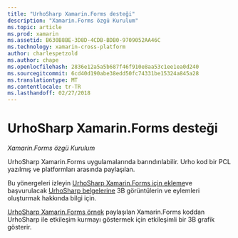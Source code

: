 ```yaml
---
title: "UrhoSharp Xamarin.Forms desteği"
description: "Xamarin.Forms özgü Kurulum"
ms.topic: article
ms.prod: xamarin
ms.assetid: B630B8BE-3D8D-4CDB-BDB0-9709052AA46C
ms.technology: xamarin-cross-platform
author: charlespetzold
ms.author: chape
ms.openlocfilehash: 2836e12a5a5b687f46f910e8aa53c1ee1ea0d240
ms.sourcegitcommit: 6cd40d190abe38edd50fc74331be15324a845a28
ms.translationtype: MT
ms.contentlocale: tr-TR
ms.lasthandoff: 02/27/2018
---
```

# <a name="urhosharp-xamarinforms-support"></a>UrhoSharp Xamarin.Forms desteği

_Xamarin.Forms özgü Kurulum_

UrhoSharp Xamarin.Forms uygulamalarında barındırılabilir. Urho kod bir PCL yazılmış ve platformları arasında paylaşılan.

Bu yönergeleri izleyin [UrhoSharp Xamarin.Forms için ekleme](~/xamarin-forms/user-interface/graphics/urhosharp.md)ve başvurulacak [UrhoSharp belgelerine](~/graphics-games/urhosharp/using.md) 3B görüntülerin ve eylemleri oluşturmak hakkında bilgi için.

[UrhoSharp Xamarin.Forms örnek](https://github.com/xamarin/urho-samples/tree/master/FormsSample) paylaşılan Xamarin.Forms koddan UrhoSharp ile etkileşim kurmayı göstermek için etkileşimli bir 3B grafik gösterir.

